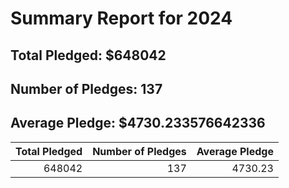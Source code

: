 # Summary Report for 2024
## Total Pledged: $648042
## Number of Pledges: 137
## Average Pledge: $4730.233576642336
|   Total Pledged |   Number of Pledges |   Average Pledge |
|----------------:|--------------------:|-----------------:|
|          648042 |                 137 |          4730.23 |